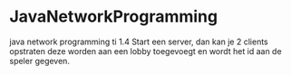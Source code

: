 # JavaNetworkProgramming
java network programming ti 1.4
Start een server, dan kan je 2 clients opstraten deze worden aan een lobby toegevoegt en wordt het id aan de speler gegeven.
